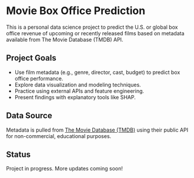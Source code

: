 # Movie Box Office Prediction

This is a personal data science project to predict the U.S. or global box office revenue of upcoming or recently released films based on metadata available from The Movie Database (TMDB) API.

## Project Goals

- Use film metadata (e.g., genre, director, cast, budget) to predict box office performance.
- Explore data visualization and modeling techniques.
- Practice using external APIs and feature engineering.
- Present findings with explanatory tools like SHAP.

## Data Source

Metadata is pulled from [The Movie Database (TMDB)](https://www.themoviedb.org/) using their public API for non-commercial, educational purposes.

## Status

Project in progress. More updates coming soon!
